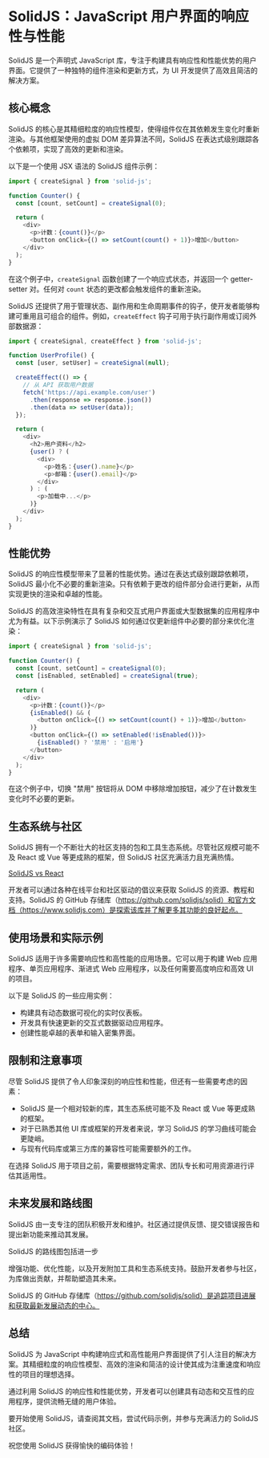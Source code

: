 # SolidJS：JavaScript 用户界面的响应性与性能

SolidJS 是一个声明式 JavaScript 库，专注于构建具有响应性和性能优势的用户界面。它提供了一种独特的组件渲染和更新方式，为 UI 开发提供了高效且简洁的解决方案。

## 核心概念

SolidJS 的核心是其精细粒度的响应性模型，使得组件仅在其依赖发生变化时重新渲染。与其他框架使用的虚拟 DOM 差异算法不同，SolidJS 在表达式级别跟踪各个依赖项，实现了高效的更新和渲染。

以下是一个使用 JSX 语法的 SolidJS 组件示例：

```javascript
import { createSignal } from 'solid-js';

function Counter() {
  const [count, setCount] = createSignal(0);

  return (
    <div>
      <p>计数：{count()}</p>
      <button onClick={() => setCount(count() + 1)}>增加</button>
    </div>
  );
}
```

在这个例子中，`createSignal` 函数创建了一个响应式状态，并返回一个 getter-setter 对。任何对 `count` 状态的更改都会触发组件的重新渲染。

SolidJS 还提供了用于管理状态、副作用和生命周期事件的钩子，使开发者能够构建可重用且可组合的组件。例如，`createEffect` 钩子可用于执行副作用或订阅外部数据源：

```javascript
import { createSignal, createEffect } from 'solid-js';

function UserProfile() {
  const [user, setUser] = createSignal(null);

  createEffect(() => {
    // 从 API 获取用户数据
    fetch('https://api.example.com/user')
      .then(response => response.json())
      .then(data => setUser(data));
  });

  return (
    <div>
      <h2>用户资料</h2>
      {user() ? (
        <div>
          <p>姓名：{user().name}</p>
          <p>邮箱：{user().email}</p>
        </div>
      ) : (
        <p>加载中...</p>
      )}
    </div>
  );
}
```

## 性能优势

SolidJS 的响应性模型带来了显著的性能优势。通过在表达式级别跟踪依赖项，SolidJS 最小化不必要的重新渲染。只有依赖于更改的组件部分会进行更新，从而实现更快的渲染和卓越的性能。

SolidJS 的高效渲染特性在具有复杂和交互式用户界面或大型数据集的应用程序中尤为有益。以下示例演示了 SolidJS 如何通过仅更新组件中必要的部分来优化渲染：

```javascript
import { createSignal } from 'solid-js';

function Counter() {
  const [count, setCount] = createSignal(0);
  const [isEnabled, setEnabled] = createSignal(true);

  return (
    <div>
      <p>计数：{count()}</p>
      {isEnabled() && (
        <button onClick={() => setCount(count() + 1)}>增加</button>
      )}
      <button onClick={() => setEnabled(!isEnabled())}>
        {isEnabled() ? '禁用' : '启用'}
      </button>
    </div>
  );
}
```

在这个例子中，切换 "禁用" 按钮将从 DOM 中移除增加按钮，减少了在计数发生变化时不必要的更新。

## 生态系统与社区

SolidJS 拥有一个不断壮大的社区支持的包和工具生态系统。尽管社区规模可能不及 React 或 Vue 等更成熟的框架，但 SolidJS 社区充满活力且充满热情。

[SolidJS vs React](https://www.toptal.com/react/solidjs-vs-react)

开发者可以通过各种在线平台和社区驱动的倡议来获取 SolidJS 的资源、教程和支持。SolidJS 的 GitHub 存储库（https://github.com/solidjs/solid）和官方文档（https://www.solidjs.com）是探索该库并了解更多其功能的良好起点。

## 使用场景和实际示例

SolidJS 适用于许多需要响应性和高性能的应用场景。它可以用于构建 Web 应用程序、单页应用程序、渐进式 Web 应用程序，以及任何需要高度响应和高效 UI 的项目。

以下是 SolidJS 的一些应用实例：

- 构建具有动态数据可视化的实时仪表板。
- 开发具有快速更新的交互式数据驱动应用程序。
- 创建性能卓越的表单和输入密集界面。

## 限制和注意事项

尽管 SolidJS 提供了令人印象深刻的响应性和性能，但还有一些需要考虑的因素：

- SolidJS 是一个相对较新的库，其生态系统可能不及 React 或 Vue 等更成熟的框架。
- 对于已熟悉其他 UI 库或框架的开发者来说，学习 SolidJS 的学习曲线可能会更陡峭。
- 与现有代码库或第三方库的兼容性可能需要额外的工作。

在选择 SolidJS 用于项目之前，需要根据特定需求、团队专长和可用资源进行评估其适用性。

## 未来发展和路线图

SolidJS 由一支专注的团队积极开发和维护。社区通过提供反馈、提交错误报告和提出新功能来推动其发展。

SolidJS 的路线图包括进一步

增强功能、优化性能，以及开发附加工具和生态系统支持。鼓励开发者参与社区，为库做出贡献，并帮助塑造其未来。

SolidJS 的 GitHub 存储库（https://github.com/solidjs/solid）是追踪项目进展和获取最新发展动态的中心。

## 总结

SolidJS 为 JavaScript 中构建响应式和高性能用户界面提供了引人注目的解决方案。其精细粒度的响应性模型、高效的渲染和简洁的设计使其成为注重速度和响应性的项目的理想选择。

通过利用 SolidJS 的响应性和性能优势，开发者可以创建具有动态和交互性的应用程序，提供流畅无缝的用户体验。

要开始使用 SolidJS，请查阅其文档，尝试代码示例，并参与充满活力的 SolidJS 社区。

祝您使用 SolidJS 获得愉快的编码体验！

